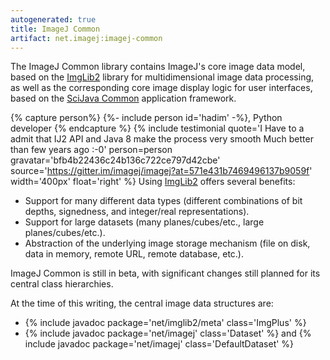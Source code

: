```yaml
---
autogenerated: true
title: ImageJ Common
artifact: net.imagej:imagej-common
---
```


The ImageJ Common library contains ImageJ's core image data model, based on the [ImgLib2](/imglib2) library for multidimensional image data processing, as well as the corresponding core image display logic for user interfaces, based on the [SciJava Common](/libs/scijava-common) application framework.


{% capture person%}
{%- include person id='hadim' -%}, Python developer
{% endcapture %}
{% include testimonial quote='I Have to a admit that IJ2 API and Java 8 make the process very smooth Much better than few years ago :-0' person=person gravatar='bfb4b22436c24b136c722ce797d42cbe' source='https://gitter.im/imagej/imagej?at=571e431b7469496137b9059f' width='400px' float='right' %} Using [ImgLib2](/imglib2) offers several benefits:

-   Support for many different data types (different combinations of bit depths, signedness, and integer/real representations).
-   Support for large datasets (many planes/cubes/etc., large planes/cubes/etc.).
-   Abstraction of the underlying image storage mechanism (file on disk, data in memory, remote URL, remote database, etc.).

ImageJ Common is still in beta, with significant changes still planned for its central class hierarchies.

At the time of this writing, the central image data structures are:

-   {% include javadoc package='net/imglib2/meta' class='ImgPlus' %}
-   {% include javadoc package='net/imagej' class='Dataset' %} and {% include javadoc package='net/imagej' class='DefaultDataset' %}
